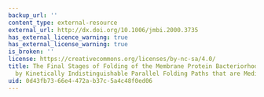 ```yaml
---
backup_url: ''
content_type: external-resource
external_url: http://dx.doi.org/10.1006/jmbi.2000.3735
has_external_licence_warning: true
has_external_license_warning: true
is_broken: ''
license: https://creativecommons.org/licenses/by-nc-sa/4.0/
title: The Final Stages of Folding of the Membrane Protein Bacteriorhodopsin Occur
  by Kinetically Indistinguishable Parallel Folding Paths that are Mediated by pH
uid: 0d43fb73-66e4-472a-b37c-5a4c48f0ed06
---
```

